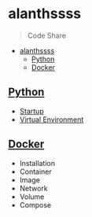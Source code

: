 # alanthssss

> Code Share

- [alanthssss](#alanthssss)
  - [Python](#python)
  - [Docker](#docker)

## [Python](./python/README.md)

- [Startup](./python/startup/SUMMARY.md)
- [Virtual Environment](./python/startup/SUMMARY.md)

## [Docker](./docker/SUMMARY.md)

- Installation
- Container
- Image
- Network
- Volume
- Compose
